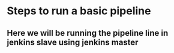 # Steps to run a basic pipeline 

## Here we will be running the pipeline line in jenkins slave using jenkins master

